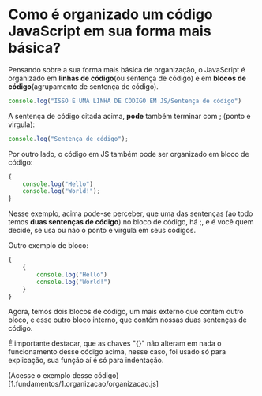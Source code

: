 # Como é organizado um código JavaScript em sua forma mais básica?

Pensando sobre a sua forma mais básica de organização, o JavaScript é organizado em **linhas de código**(ou sentença de código) e em **blocos de código**(agrupamento de sentença de código).

```javascript
console.log("ISSO É UMA LINHA DE CÓDIGO EM JS/Sentença de código")
```
A sentença de código citada acima, **pode** também terminar com ; (ponto e virgula): 

```javascript
console.log("Sentença de código");
```

Por outro lado, o código em JS também pode ser organizado em bloco de código:

```javascript
{
    console.log("Hello")
    console.log("World!");
}
```
Nesse exemplo, acima pode-se perceber, que uma das sentenças (ao todo temos **duas sentenças de código**) no bloco de código, há ;, e é você quem decide, se usa ou não o ponto e virgula em seus códigos.

Outro exemplo de bloco:
```javascript
{
    {
        console.log("Hello")
        console.log("World!")
    }
}
```
Agora, temos dois blocos de código, um mais externo que contem outro bloco, e esse outro bloco interno, que contém nossas duas sentenças de código.

É importante destacar, que as chaves "{}" não alteram em nada o funcionamento desse código acima, nesse caso, foi usado só para explicação, sua função aí é só para indentação.

(Acesse o exemplo desse código)[1.fundamentos/1.organizacao/organizacao.js]